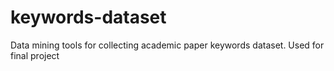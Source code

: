 # keywords-dataset
Data mining tools for collecting academic paper keywords dataset. Used for final project
